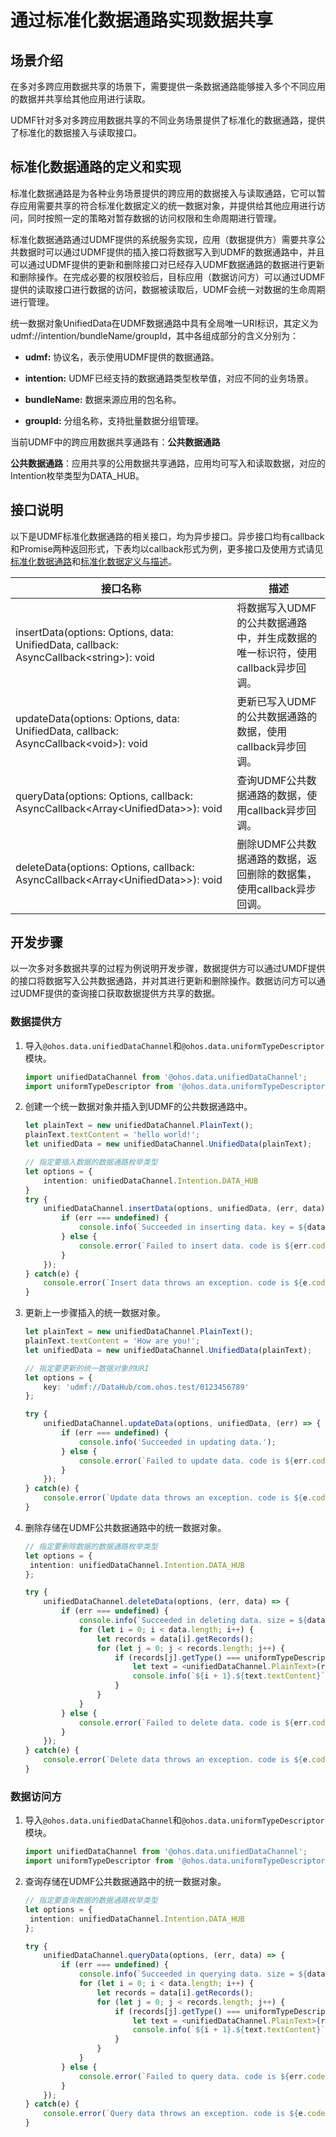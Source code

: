 # 通过标准化数据通路实现数据共享


## 场景介绍

在多对多跨应用数据共享的场景下，需要提供一条数据通路能够接入多个不同应用的数据并共享给其他应用进行读取。

UDMF针对多对多跨应用数据共享的不同业务场景提供了标准化的数据通路，提供了标准化的数据接入与读取接口。

## 标准化数据通路的定义和实现

标准化数据通路是为各种业务场景提供的跨应用的数据接入与读取通路，它可以暂存应用需要共享的符合标准化数据定义的统一数据对象，并提供给其他应用进行访问，同时按照一定的策略对暂存数据的访问权限和生命周期进行管理。

标准化数据通路通过UDMF提供的系统服务实现，应用（数据提供方）需要共享公共数据时可以通过UDMF提供的插入接口将数据写入到UDMF的数据通路中，并且可以通过UDMF提供的更新和删除接口对已经存入UDMF数据通路的数据进行更新和删除操作。在完成必要的权限校验后，目标应用（数据访问方）可以通过UDMF提供的读取接口进行数据的访问，数据被读取后，UDMF会统一对数据的生命周期进行管理。

统一数据对象UnifiedData在UDMF数据通路中具有全局唯一URI标识，其定义为udmf://intention/bundleName/groupId，其中各组成部分的含义分别为：

+ **udmf:** 协议名，表示使用UDMF提供的数据通路。

+ **intention:** UDMF已经支持的数据通路类型枚举值，对应不同的业务场景。

+ **bundleName:** 数据来源应用的包名称。

+ **groupId:** 分组名称，支持批量数据分组管理。

当前UDMF中的跨应用数据共享通路有：**公共数据通路**

**公共数据通路**：应用共享的公用数据共享通路，应用均可写入和读取数据，对应的Intention枚举类型为DATA_HUB。

## 接口说明

以下是UDMF标准化数据通路的相关接口，均为异步接口。异步接口均有callback和Promise两种返回形式，下表均以callback形式为例，更多接口及使用方式请见[标准化数据通路](../reference/apis/js-apis-data-unifiedDataChannel.md)和[标准化数据定义与描述](../reference/apis/js-apis-data-uniformTypeDescriptor.md)。

| 接口名称                                                                                    | 描述                                          | 
|-----------------------------------------------------------------------------------------|---------------------------------------------|
| insertData(options: Options, data: UnifiedData, callback: AsyncCallback\<string>): void | 将数据写入UDMF的公共数据通路中，并生成数据的唯一标识符，使用callback异步回调。 | 
| updateData(options: Options, data: UnifiedData, callback: AsyncCallback\<void>): void   | 更新已写入UDMF的公共数据通路的数据，使用callback异步回调。           | 
| queryData(options: Options, callback: AsyncCallback\<Array\<UnifiedData>>): void        | 查询UDMF公共数据通路的数据，使用callback异步回调。               | 
| deleteData(options: Options, callback: AsyncCallback\<Array\<UnifiedData>>): void       | 删除UDMF公共数据通路的数据，返回删除的数据集，使用callback异步回调。 |


## 开发步骤

以一次多对多数据共享的过程为例说明开发步骤，数据提供方可以通过UMDF提供的接口将数据写入公共数据通路，并对其进行更新和删除操作。数据访问方可以通过UDMF提供的查询接口获取数据提供方共享的数据。

### 数据提供方

1. 导入`@ohos.data.unifiedDataChannel`和`@ohos.data.uniformTypeDescriptor`模块。

   ```ts
   import unifiedDataChannel from '@ohos.data.unifiedDataChannel';
   import uniformTypeDescriptor from '@ohos.data.uniformTypeDescriptor';
   ```
2. 创建一个统一数据对象并插入到UDMF的公共数据通路中。

   ```ts
   let plainText = new unifiedDataChannel.PlainText();
   plainText.textContent = 'hello world!';
   let unifiedData = new unifiedDataChannel.UnifiedData(plainText);
   
   // 指定要插入数据的数据通路枚举类型
   let options = {
       intention: unifiedDataChannel.Intention.DATA_HUB
   }
   try {
       unifiedDataChannel.insertData(options, unifiedData, (err, data) => {
           if (err === undefined) {
               console.info(`Succeeded in inserting data. key = ${data}`);
           } else {
               console.error(`Failed to insert data. code is ${err.code},message is ${err.message} `);
           }
       });
   } catch(e) {
       console.error(`Insert data throws an exception. code is ${e.code},message is ${e.message} `);
   }
   ```
3. 更新上一步骤插入的统一数据对象。

   ```ts
   let plainText = new unifiedDataChannel.PlainText();
   plainText.textContent = 'How are you!';
   let unifiedData = new unifiedDataChannel.UnifiedData(plainText);
   
   // 指定要更新的统一数据对象的URI
   let options = {
       key: 'udmf://DataHub/com.ohos.test/0123456789'
   };
   
   try {
       unifiedDataChannel.updateData(options, unifiedData, (err) => {
           if (err === undefined) {
               console.info('Succeeded in updating data.');
           } else {
               console.error(`Failed to update data. code is ${err.code},message is ${err.message} `);
           }
       });
   } catch(e) {
       console.error(`Update data throws an exception. code is ${e.code},message is ${e.message} `);
   }
   ```
4. 删除存储在UDMF公共数据通路中的统一数据对象。

   ```ts
   // 指定要删除数据的数据通路枚举类型
   let options = {
    intention: unifiedDataChannel.Intention.DATA_HUB
   };
   
   try {
       unifiedDataChannel.deleteData(options, (err, data) => {
           if (err === undefined) {
               console.info(`Succeeded in deleting data. size = ${data.length}`);
               for (let i = 0; i < data.length; i++) {
                   let records = data[i].getRecords();
                   for (let j = 0; j < records.length; j++) {
                       if (records[j].getType() === uniformTypeDescriptor.UniformDataType.PLAIN_TEXT) {
                           let text = <unifiedDataChannel.PlainText>(records[j]);
                           console.info(`${i + 1}.${text.textContent}`);
                       }
                   }
               }
           } else {
               console.error(`Failed to delete data. code is ${err.code},message is ${err.message} `);
           }
       });
   } catch(e) {
       console.error(`Delete data throws an exception. code is ${e.code},message is ${e.message} `);
   }
   ```
   
### 数据访问方

1. 导入`@ohos.data.unifiedDataChannel`和`@ohos.data.uniformTypeDescriptor`模块。

   ```ts
   import unifiedDataChannel from '@ohos.data.unifiedDataChannel';
   import uniformTypeDescriptor from '@ohos.data.uniformTypeDescriptor';
   ```
2. 查询存储在UDMF公共数据通路中的统一数据对象。

   ```ts
   // 指定要查询数据的数据通路枚举类型
   let options = {
    intention: unifiedDataChannel.Intention.DATA_HUB
   };
   
   try {
       unifiedDataChannel.queryData(options, (err, data) => {
           if (err === undefined) {
               console.info(`Succeeded in querying data. size = ${data.length}`);
               for (let i = 0; i < data.length; i++) {
                   let records = data[i].getRecords();
                   for (let j = 0; j < records.length; j++) {
                       if (records[j].getType() === uniformTypeDescriptor.UniformDataType.PLAIN_TEXT) {
                           let text = <unifiedDataChannel.PlainText>(records[j]);
                           console.info(`${i + 1}.${text.textContent}`);
                       }
                   }
               }
           } else {
               console.error(`Failed to query data. code is ${err.code},message is ${err.message} `);
           }
       });
   } catch(e) {
       console.error(`Query data throws an exception. code is ${e.code},message is ${e.message} `);
   }
   ```
